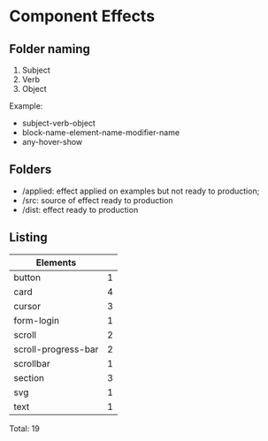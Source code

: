 # Component Effects

## Folder naming

1. Subject
2. Verb
3. Object

Example:

- subject-verb-object
- block-name-element-name-modifier-name
- any-hover-show

## Folders

- /applied: effect applied on examples but not ready to production;
- /src: source of effect ready to production
- /dist: effect ready to production

## Listing

| Elements            |     |
| ------------------- | --- |
| button              | 1   |
| card                | 4   |
| cursor              | 3   |
| form-login          | 1   |
| scroll              | 2   |
| scroll-progress-bar | 2   |
| scrollbar           | 1   |
| section             | 3   |
| svg                 | 1   |
| text                | 1   |

Total: 19
